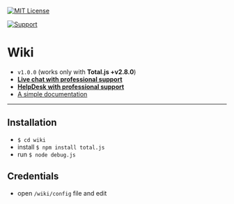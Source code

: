[![MIT License][license-image]][license-url]

[![Support](https://www.totaljs.com/img/button-support.png?v=2)](https://www.totaljs.com/support/)

# Wiki

- `v1.0.0` (works only with __Total.js +v2.8.0__)
- [__Live chat with professional support__](https://messenger.totaljs.com)
- [__HelpDesk with professional support__](https://helpdesk.totaljs.com)
- [A simple documentation](https://docs.totaljs.com/eshop-cms/latest.html)

---

## Installation

- `$ cd wiki`
- install `$ npm install total.js`
- run `$ node debug.js`

## Credentials

- open `/wiki/config` file and edit

[license-image]: https://img.shields.io/badge/license-MIT-blue.svg?style=flat
[license-url]: license.txt